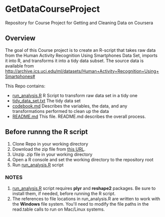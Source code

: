 # GetDataCourseProject
Repository for Course Project for Getting and Cleaning Data on Coursera

## Overview
The goal of this Course project is to create an R-script that takes raw data from the Human Activity Recognition Using Smartphones Data Set, imports it into R, and transforms it into a tidy data subset.
The source data is available from http://archive.ics.uci.edu/ml/datasets/Human+Activity+Recognition+Using+Smartphones#


This Repo contains:
- [run_analysis.R](./run_analysis.R)    R Script to transform raw data set in a tidy one
- [tidy_data_set.txt](./tidy_data_set.txt)	The tidy data set
- [codebook.md](./codebook.md) 		  Describes the variables, the data, and any transformations performed to clean up the data
- [README.md](./Readme.md)		    This file. README.md describes the overall process.


## Before runnng the R script
1. Clone Repo in your working directory
2. Download the zip file from [this URL](https://d396qusza40orc.cloudfront.net/getdata%2Fprojectfiles%2FUCI%20HAR%20Dataset.zip).
3. Unzip .zip file in your working directory
4. Open a R console and set the working directory to the repository root
5. Run [run_analysis.R](./run_analysis.R) script



### NOTES
1. [run_analysis.R](./run_analysis.R) script requires **plyr** and **reshape2** packages. Be sure to install them, if needed, before running the R script.
2. The references to file locations in run_analysis.R are written to work with the **Windows** file system. You'll need to modify the file paths in the read.table calls to run on Mac/Linux systems.

